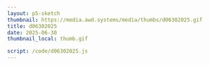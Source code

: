 ```yaml
---
layout: p5-sketch
thumbnail: https://media.awd.systems/media/thumbs/d06302025.gif
title: d06302025
date: 2025-06-30
thumbnail_local: thumb.gif

script: /code/d06302025.js
---
```

